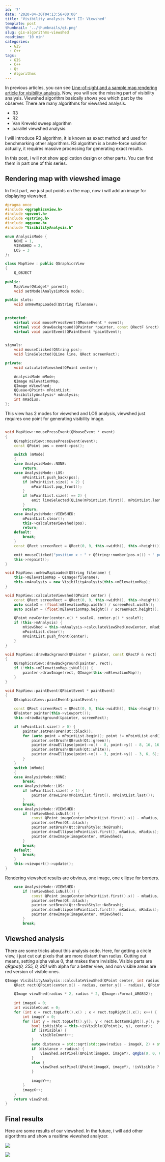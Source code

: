 ```yaml
---
id: '7'
date: '2020-04-30T04:13:56+00:00'
title: 'Visibility analysis Part II: Viewshed'
template: post
thumbnail: '../thumbnails/qt.png'
slug: gis-algorithms-viewshed
readtime: '10 min'
categories:  
  - GIS
  - C++
tags:
  - GIS   
  - C++
  - Qt
  - Algorithms
---
```


In previous articles, you can see [Line-of-sight and a sample map rendering article for  visibility analysis](). Now, you will see the missing part of visibility analysis. Viewshed algorithm basically shows you which part by the observer. There are many algorithms for viewshed analysis.

- R3
- R2
- Van Kreveld sweep algorithm
- parallel viewshed analysis

I will introduce R3 algorithm, it is known as exact method and used for benchmarking other algorithms. R3 algorithm is a brute-force solution actually, it requires massive processing for generating exact results.

In this post, i will not show application design or other parts. You can find them in part one of this series.

## Rendering map with viewshed image

In first part, we just put points on the map, now i will add an image for displaying viewshed.

```c++
#pragma once
#include <qgraphicsview.h>
#include <qevent.h>
#include <qstring.h>
#include <qqueue.h>
#include "VisibilityAnalysis.h"

enum AnalysisMode {
	NONE = 1,
	VIEWSHED = 2,
	LOS = 3
};

class MapView : public QGraphicsView
{
	Q_OBJECT
	
public: 
	MapView(QWidget* parent);
	void setMode(AnalysisMode mode);

public slots:
	void onNewMapLoaded(QString filename);
	

protected:
	virtual void mousePressEvent(QMouseEvent * event);
	virtual void drawBackground(QPainter *painter, const QRectF &rect);
	virtual void paintEvent(QPaintEvent *paintEvent);
	

signals:
	void mouseClicked(QString pos);
	void lineSelected(QLine line, QRect screenRect);

private:
	void calculateViewshed(QPoint center);

	AnalysisMode mMode;
	QImage mElevationMap;
	QImage mViewShed;
	QQueue<QPoint> mPointList;
	VisibilityAnalysis* mAnalysis;
	int mRadius;
};
```

This view has 2 modes for viewshed and LOS analysis, viewshed just requires one point for generating visibility image.

```c++

void MapView::mousePressEvent(QMouseEvent * event)
{
	QGraphicsView::mousePressEvent(event);
	const QPoint pos = event->pos();

	switch (mMode)
	{
	case AnalysisMode::NONE:
		return;
	case AnalysisMode::LOS:
		mPointList.push_back(pos);
		if (mPointList.size() > 2) {
			mPointList.pop_front();
		}
		if (mPointList.size() == 2) {
			emit lineSelected(QLine(mPointList.first(), mPointList.last()), QRect(0, 0, this->width(), this->height()));
		}
		return;
	case AnalysisMode::VIEWSHED:
		mPointList.clear();
		this->calculateViewshed(pos);
		return;
	default:
		break;
	}
	const QRect screenRect = QRect(0, 0, this->width(), this->height());

	emit mouseClicked("position x : " + QString::number(pos.x()) + " position y" + QString::number(pos.y()));
	this->repaint();
}

void MapView::onNewMapLoaded(QString filename) {
	this->mElevationMap = QImage(filename);
	this->mAnalysis = new VisibilityAnalysis(this->mElevationMap);
}

void MapView::calculateViewshed(QPoint center) {
	const QRect screenRect = QRect(0, 0, this->width(), this->height());
	auto scaleX = (float)mElevationMap.width() / screenRect.width();
	auto scaleY = (float)mElevationMap.height() / screenRect.height();

	QPoint newCenter(center.x() * scaleX, center.y() * scaleY);
	if (this->mAnalysis) {
		mViewShed = this->mAnalysis->calculateViewShed(newCenter, mRadius);
		mPointList.clear();
		mPointList.push_front(center);
	}
}

void MapView::drawBackground(QPainter * painter, const QRectF & rect)
{
	QGraphicsView::drawBackground(painter, rect);
	if (!this->mElevationMap.isNull()) {
		painter->drawImage(rect, QImage(this->mElevationMap));
	}
}

void MapView::paintEvent(QPaintEvent * paintEvent)
{
	QGraphicsView::paintEvent(paintEvent);

	const QRect screenRect = QRect(0, 0, this->width(), this->height());
	QPainter painter(this->viewport());
	this->drawBackground(&painter, screenRect);

	if (mPointList.size() > 0) {
		painter.setPen(QPen(Qt::black));
		for (auto point = mPointList.begin(); point != mPointList.end(); point++) {
			painter.setBrush(QBrush(Qt::green));
			painter.drawEllipse(point->x() - 8, point->y() - 8, 16, 16);
			painter.setBrush(QBrush(Qt::white));
			painter.drawEllipse(point->x() - 3, point->y() - 3, 6, 6);
		}
	}
	switch (mMode)
	{
	case AnalysisMode::NONE:
		break;
	case AnalysisMode::LOS:
		if (mPointList.size() > 1) {
			painter.drawLine(mPointList.first(), mPointList.last());
		}
		break;
	case AnalysisMode::VIEWSHED:
		if (!mViewShed.isNull()) {
			const QPoint imageCenter(mPointList.first().x() - mRadius, mPointList.first().y() - mRadius );
			painter.setPen(Qt::black);
			painter.setBrush(Qt::BrushStyle::NoBrush);
			painter.drawEllipse(mPointList.first(), mRadius, mRadius);
			painter.drawImage(imageCenter, mViewShed);
		}
		break;
	default:
		break;
	}
	this->viewport()->update();
}

```

Rendering viewshed results are obvious, one image, one ellipse for borders.

```c++
	case AnalysisMode::VIEWSHED:
		if (!mViewShed.isNull()) {
			const QPoint imageCenter(mPointList.first().x() - mRadius, mPointList.first().y() - mRadius );
			painter.setPen(Qt::black);
			painter.setBrush(Qt::BrushStyle::NoBrush);
			painter.drawEllipse(mPointList.first(), mRadius, mRadius);
			painter.drawImage(imageCenter, mViewShed);
		}
		break;
```

##  Viewshed analysis

There are some tricks about this analysis code. Here, for getting a circle view, i just cut out pixels that are more distant than radius. Cutting out means, setting alpha value 0, that makes them invisible. Visible parts are *qRgba(0, 255, 0, 80)* with alpha for a better view, and non visible areas are red version of visible ones.

```c++
QImage VisibilityAnalysis::calculateViewShed(QPoint center, int radius) {
	QRect rect(QPoint(center.x() - radius, center.y() - radius), QPoint(center.x() + radius, center.y() + radius));

	QImage viewShed(radius * 2, radius * 2, QImage::Format_ARGB32);
	
	int imageX = 0;
	int visibleCount = 0;
	for (int x = rect.topLeft().x() ; x < rect.topRight().x(); x++) {
		int imageY = 0;
		for (int y = rect.topLeft().y(); y < rect.bottomRight().y(); y++) {
			bool isVisible = this->isVisible(QPoint(x, y), center);
			if (isVisible) {
				visibleCount++;
			}
			auto distance = std::sqrt(std::pow(radius - imageX, 2) + std::pow(radius - imageY, 2));
			if (distance > radius) {
				viewShed.setPixel(QPoint(imageX, imageY), qRgba(0, 0, 0,0));
			}
			else {
				viewShed.setPixel(QPoint(imageX, imageY), !isVisible ? qRgba(255, 0, 0,80) : qRgba(0, 255, 0, 80));
			}
			
			imageY++;
		}
		imageX++;
	}
	return viewShed;
}
```

## Final results 

Here are some results of our viewshed. In the future, i will add other algorithms and show a realtime viewshed analyzer.

![](../images/qt_application_5.jpg)


![](../images/qt_application_6.jpg)